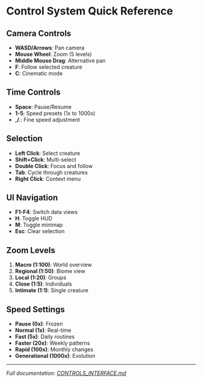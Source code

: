 # Control System Quick Reference

## Camera Controls
- **WASD/Arrows**: Pan camera
- **Mouse Wheel**: Zoom (5 levels)
- **Middle Mouse Drag**: Alternative pan
- **F**: Follow selected creature
- **C**: Cinematic mode

## Time Controls
- **Space**: Pause/Resume
- **1-5**: Speed presets (1x to 1000x)
- **,/.**: Fine speed adjustment

## Selection
- **Left Click**: Select creature
- **Shift+Click**: Multi-select
- **Double Click**: Focus and follow
- **Tab**: Cycle through creatures
- **Right Click**: Context menu

## UI Navigation
- **F1-F4**: Switch data views
- **H**: Toggle HUD
- **M**: Toggle minimap
- **Esc**: Clear selection

## Zoom Levels
1. **Macro (1:100)**: World overview
2. **Regional (1:50)**: Biome view
3. **Local (1:20)**: Groups
4. **Close (1:5)**: Individuals
5. **Intimate (1:1)**: Single creature

## Speed Settings
- **Pause (0x)**: Frozen
- **Normal (1x)**: Real-time
- **Fast (5x)**: Daily routines
- **Faster (20x)**: Weekly patterns
- **Rapid (100x)**: Monthly changes
- **Generational (1000x)**: Evolution

---
*Full documentation: [CONTROLS_INTERFACE.md](./CONTROLS_INTERFACE.md)*